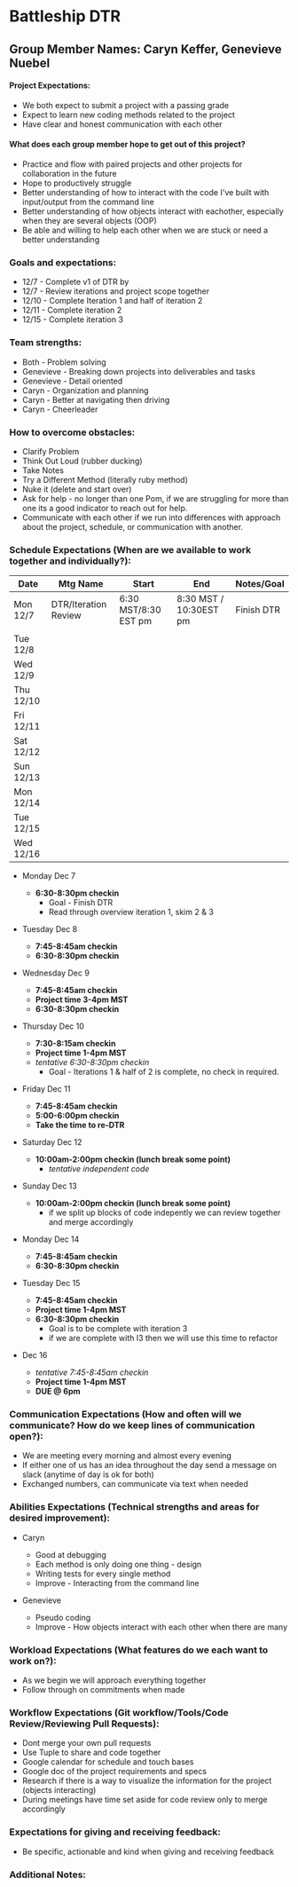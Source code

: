 
# Battleship DTR

## Group Member Names: Caryn Keffer, Genevieve Nuebel

#### Project Expectations:
  * We both expect to submit a project with a passing grade
  * Expect to learn new coding methods related to the project
  * Have clear and honest communication with each other

#### What does each group member hope to get out of this project?
  * Practice and flow with paired projects and other projects for collaboration in the future
  * Hope to productively struggle
  * Better understanding of how to interact with the code I've built with input/output from the command line
  * Better understanding of how objects interact with eachother, especially when they are several objects (OOP)
  * Be able and willing to help each other when we are stuck or need a better understanding

### Goals and expectations:

  * 12/7 - Complete v1 of DTR by 
  * 12/7 - Review iterations and project scope together 
  * 12/10 - Complete Iteration 1 and half of iteration 2
  * 12/11 - Complete iteration 2
  * 12/15 - Complete iteration 3

### Team strengths:

  * Both - Problem solving
  * Genevieve - Breaking down projects into deliverables and tasks
  * Genevieve - Detail oriented
  * Caryn - Organization and planning
  * Caryn - Better at navigating then driving
  * Caryn - Cheerleader

### How to overcome obstacles:
  * Clarify Problem
  * Think Out Loud (rubber ducking)
  * Take Notes
  * Try a Different Method (literally ruby method)
  * Nuke it (delete and start over)
  * Ask for help - no longer than one Pom, if we are struggling for more than one its a good indicator to reach out for help.
  * Communicate with each other if we run into differences with approach about the project, schedule, or communication with another.

### Schedule Expectations (When are we available to work together and individually?):

|Date  |Mtg Name  |Start   |End   |Notes/Goal   |
|---|---|---|---|---|
|Mon 12/7    |DTR/Iteration Review   |6:30 MST/8:30 EST pm   |8:30 MST / 10:30EST pm   |Finish DTR   |
|   |   |   |   |   |   |   |
|Tue 12/8    |   |   |   |   |
|Wed 12/9    |   |   |   |   |
|Thu 12/10   |   |   |   |   |
|Fri 12/11   |   |   |   |   |
|Sat 12/12   |   |   |   |   |
|Sun 12/13   |   |   |   |   |
|Mon 12/14   |   |   |   |   |
|Tue 12/15   |   |   |   |   |
|Wed 12/16   |   |   |   |   |


  * Monday Dec 7
     * __6:30-8:30pm checkin__
        * Goal - Finish DTR
        * Read through overview iteration 1, skim 2 & 3
  
  * Tuesday Dec 8
     * __7:45-8:45am checkin__
     * __6:30-8:30pm checkin__
  
  * Wednesday Dec 9
      * __7:45-8:45am checkin__
      * __Project time 3-4pm MST__
      * __6:30-8:30pm checkin__
  
  * Thursday Dec 10
      * __7:30-8:15am  checkin__
      * __Project time 1-4pm MST__
      * _tentative 6:30-8:30pm checkin_
        * Goal - Iterations 1 & half of 2 is complete, no check in required.
  
  * Friday Dec 11
      * __7:45-8:45am checkin__
      * __5:00-6:00pm checkin__
      * __Take the time to re-DTR__
  
  * Saturday Dec 12
      * __10:00am-2:00pm checkin (lunch break some point)__
        * _tentative independent code_
  
  * Sunday Dec 13
      * __10:00am-2:00pm checkin (lunch break some point)__
        * if we split up blocks of code indepently we can review together and merge accordingly
  
  * Monday Dec 14
      * __7:45-8:45am checkin__
      * __6:30-8:30pm checkin__
  
  * Tuesday Dec 15
      * __7:45-8:45am checkin__
      * __Project time 1-4pm MST__
      * __6:30-8:30pm checkin__
         * Goal is to be complete with iteration 3
         * if we are complete with I3 then we will use this time to refactor
    
  * Dec 16
      * _tentative 7:45-8:45am checkin_
      * __Project time 1-4pm MST__
      * __DUE @ 6pm__

### Communication Expectations (How and often will we communicate? How do we keep lines of communication open?):
  * We are meeting every morning and almost every evening
  * If either one of us has an idea throughout the day send a message on slack (anytime of day is ok for both)
  * Exchanged numbers, can communicate via text when needed

### Abilities Expectations (Technical strengths and areas for desired improvement):
  * Caryn
    
    * Good at debugging
    * Each method is only doing one thing - design
    * Writing tests for every single method
    * Improve - Interacting from the command line
    
  * Genevieve
    * Pseudo coding
    * Improve - How objects interact with each other when there are many

### Workload Expectations (What features do we each want to work on?):

  * As we begin we will approach everything together
  * Follow through on commitments when made

### Workflow Expectations (Git workflow/Tools/Code Review/Reviewing Pull Requests):
  
  * Dont merge your own pull requests
  * Use Tuple to share and code together
  * Google calendar for schedule and touch bases
  * Google doc of the project requirements and specs
  * Research if there is a way to visualize the information for the project (objects interacting)
  * During meetings have time set aside for code review only to merge accordingly

### Expectations for giving and receiving feedback:

  * Be specific, actionable and kind when giving and receiving feedback


### Additional Notes:
